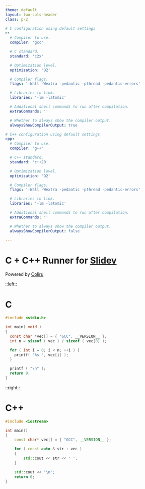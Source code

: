```yaml
---
theme: default
layout: two-cols-header
class: p-2

# C configuration using default settings
c:
  # Compiler to use.
  compiler: 'gcc'

  # C standard.
  standard: 'c2x'

  # Optimization level.
  optimization: 'O2'

  # Compiler flags.
  flags: '-Wall -Wextra -pedantic -pthread -pedantic-errors'

  # Libraries to link.
  libraries: '-lm -latomic'

  # Additional shell commands to run after compilation.
  extraCommands: ''

  # Whether to always show the compiler output.
  alwaysShowCompilerOutput: true

# C++ configuration using default settings
cpp:
  # Compiler to use.
  compiler: 'g++'

  # C++ standard.
  standard: 'c++20'

  # Optimization level.
  optimization: 'O2'

  # Compiler flags.
  flags: '-Wall -Wextra -pedantic -pthread -pedantic-errors'

  # Libraries to link.
  libraries: '-lm -latomic'

  # Additional shell commands to run after compilation.
  extraCommands: ''

  # Whether to always show the compiler output.
  alwaysShowCompilerOutput: false

---
```


# C + C++ Runner for [Slidev]

Powered by [Coliru]

::left::

# C

```c {monaco-run}
#include <stdio.h>

int main( void )
{
  const char *vec[] = { "GCC", __VERSION__ };
  int n = sizeof ( vec ) / sizeof ( vec[0] );

  for ( int i = 0; i < n; ++i ) {
    printf( "%s ", vec[i] );
  }

  printf ( "\n" );
  return 0;
}

```

::right::

# C++

```cpp {monaco-run}
#include <iostream>

int main()
{
    const char* vec[] = { "GCC", __VERSION__ };

    for ( const auto & str : vec )
    {
        std::cout << str << ' ';
    }

    std::cout << '\n';
    return 0;
}

```

[//]: (Externals)
[Slidev]: https://sli.dev
[Coliru]: https://coliru.stacked-crooked.com
[//]: (EOF)
